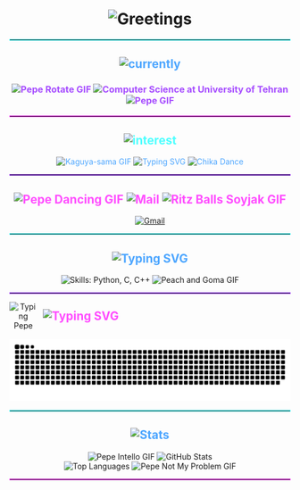 <h1 align="center">
<img src="https://readme-typing-svg.herokuapp.com/?font=DotGothic16&size=45&center=true&vCenter=true&width=700&height=80&duration=1500&color=FF10F0&background=0E0E0EFF&lines=Hi+There!+(＾◡＾)っ;I'm+Kasra+Ghorbani!;你好!+(ﾉ≧∀≦)ﾉ;我是Kasra+Ghorbani!;こんにちは!+(^▽^)/;Kasra+Ghorbaniです!;Hola!+(〜￣▽￣)〜;Soy+Kasra+Ghorbani!;Hallo!+(*≧ω≦)ノ;Ich+bin+Kasra+Ghorbani!;Привет!+(o^▽^o);Я+Касра+Горбани!;Ciao!+(ﾉ◕ヮ◕)ﾉ*:･ﾟ✧;Sono+Kasra+Ghorbani!;नमस्ते!+(^人^);मैं+कसरा+घोरबानी+हूँ!;Merhaba!+(＾▽＾);Ben+Kasra+Ghorbani!;سلام!+(❛◡❛✿);هستم!+Kasra+Ghorbani+من;안녕하세요!+(^０^)ノ;Kasra+Ghorbani입니다!;" alt="Greetings" />

</h1>

<hr style="border: 1px solid #4dffff;" />

<h2 align="center" style="color: #4da6ff;">
  <img src="https://readme-typing-svg.herokuapp.com?font=Audiowide&size=30&duration=3000&pause=1000&color=14FF00FF&background=6EFF3200&center=true&vCenter=true&multiline=true&repeat=false&width=500&height=100&lines=+Currently+studying+✍️(◔◡◔)" alt="currently" />
</h2>

<h3 align="center" style="color: #a64dff;">
  <img src="https://media.tenor.com/mvtw4AxWpgwAAAAj/pepe-le-pew-rotate.gif" alt="Pepe Rotate GIF" width="50" height="50" />
  <img src="https://readme-typing-svg.herokuapp.com?font=Audiowide&size=30&duration=3000&pause=500&color=a64dff&background=6EFF3200&center=true&vCenter=true&multiline=true&width=500&height=100&repeat=false&lines=Computer+Science;University+of+Tehran" alt="Computer Science at University of Tehran" />
  <img src="https://media.tenor.com/bw4mKWWIA5IAAAAj/peepo-pepe-the-frog.gif" alt="Pepe GIF" width="50" height="50" />
</h3>



<hr style="border: 1px solid #ff4dff;" />

<h2 align="center" style="color: #4dffff;">
  <img src="https://readme-typing-svg.herokuapp.com?font=Doto&size=40&duration=300&pause=1000&color=4dffff&background=6EFF3200&center=true&vCenter=true&multiline=true&width=500&height=100&lines=Interests+╰(*°▽°*)╯" alt="interest" />
</h2>

<div align="center" style="color: #4da6ff;">
  <img src="https://media.tenor.com/2UkHz5-9U6UAAAAj/kaguya-sama-love-is-war-anime.gif" alt="Kaguya-sama GIF" width="50" height="50"/>
  <img src="https://readme-typing-svg.herokuapp.com?font=Iceberg&size=25&duration=100&pause=20color=4da6ff&background=6EFF3200&center=true&vCenter=true&multiline=true&width=900&lines=Exploring+Network%2BScience,+Link+Prediction,+Machine+Learning+and+AI+(●ˇ∀ˇ●)" alt="Typing SVG" />
  <img src="https://media.tenor.com/cCuJMyBKNQsAAAAj/chika-dance.gif" alt="Chika Dance" width="50" height="50" />
</div>

<hr style="border: 1px solid #a64dff;" />

<h2 align="center" style="color: #ff4dff;">
  <img src="https://media.tenor.com/3kPGZrOLeiUAAAAj/pepe-the-frog-dancing.gif" alt="Pepe Dancing GIF" width="50" height="50" />
  <img src="https://readme-typing-svg.herokuapp.com?font=Jersey+10&size=45&duration=15&pause=50&color=FFC9E8FF&background=6EFF3200&center=true&vCenter=true&multiline=true&width=500&height=100&lines=+📩Mail+me+(⌐■_■)" alt="Mail" />
  <img src="https://media.tenor.com/o6R3yPv2Ri0AAAAj/ritz-balls-soyjak.gif" alt="Ritz Balls Soyjak GIF" width="50" height="50" />
</h2>






<div align="center"> 
  <a href="mailto:kasrauk82@gmail.com">
    <img src="https://img.shields.io/badge/Gmail-FF3D00?style=for-the-badge&logo=gmail&logoColor=white" alt="Gmail" />
  </a>
</div>

<hr style="border: 1px solid #4dffff;" />

<h2 align="center" style="color: #4da6ff;">
  <img src="https://readme-typing-svg.herokuapp.com?font=Audiowide&size=25&duration=3000&pause=5000&color=FF6D32FF&background=6EFF3200&center=true&vCenter=true&multiline=true&width=900&height=50&lines=+%F0%9F%9B%A0%EF%B8%8F+Languages-Frameworks-Tools+ƪ(˘⌣˘)ʃ+%F0%9F%9B%A0%EF%B8%8F" alt="Typing SVG" />
</h2>

<div align="center">
  <img src="https://skillicons.dev/icons?i=python,c,cpp" alt="Skills: Python, C, C++" />
  <img src="https://media1.tenor.com/m/T2sk5f5h1UgAAAAC/peach-and-goma-peach-goma.gif" alt="Peach and Goma GIF" width="50" height="75" />
</div>


<hr style="border: 1px solid #a64dff;" />


<div align="center" style="display: flex; align-items: center;">
  <img src="https://media.tenor.com/km-lY7Mlqc4AAAAj/typing-pepe-the-frog.gif" alt="Typing Pepe GIF" width="50" height="50" />
  <h2 style="color: #ff4dff; margin: 0 10px;">
    <img src="https://readme-typing-svg.herokuapp.com?font=Press+Start+2P&duration=2000&pause=500&color=ff4dff&background=6EFF3200&center=true&vCenter=true&multiline=true&width=500&lines=+My+Snake+(✿◡‿◡)+%F0%9F%90%8D" alt="Typing SVG" />
  </h2>
</div>
<br/>
<div align="center">
  <img alt="snake eating my contributions" src="https://raw.githubusercontent.com/salesp07/salesp07/output/github-contribution-grid-snake.svg" />
</div>




<hr style="border: 1px solid #4dffff;" />

<h2 align="center" style="color: #4da6ff;">
  <img src="https://readme-typing-svg.herokuapp.com/?font=Righteous&size=40&duration=15&pause=50&center=true&vCenter=true&width=600&height=50&color=CFFF04&lines=⚡+Stats+⚡" alt="Stats" />
</h2>

<div align="center">
  <img src="https://media.tenor.com/8RrxHRlcVSMAAAAi/pepe-intello.gif" alt="Pepe Intello GIF" width="50" height="50" />
  <img width="390" src="https://github-readme-stats.vercel.app/api?username=KzrLancelotV2&count_private=true&show_icons=true&theme=radical&rank_icon=github&border_radius=10" alt="GitHub Stats" />
  <br/>
  <img width="325" src="https://github-readme-stats.vercel.app/api/top-langs/?username=KzrLancelotV2&hide=HTML&langs_count=8&layout=compact&theme=radical&border_radius=10&size_weight=0.5&count_weight=0.5" alt="Top Languages" />
  <img src="https://media.tenor.com/zWCFMJWI1UIAAAAi/pepe-the-frog-not-my-problem.gif" alt="Pepe Not My Problem GIF" width="100" height="100" />
</div>




<hr style="border: 1px solid #ff4dff;" />
